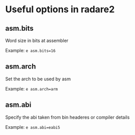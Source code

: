 # Useful options in radare2

## asm.bits 

Word size in bits at assembler

Example: `e asm.bits=16`

## asm.arch

Set the arch to be used by asm

Example: `e asm.arch=arm`

## asm.abi

Specify the abi taken from bin headeres or compiler details

Example: `e asm.abi=eabi5`
